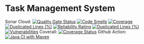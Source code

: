 <h1>Task Management System</h1>

Sonar Cloud: [![Quality Gate Status](https://sonarcloud.io/api/project_badges/measure?project=saadzafar659_Task_Management_System&metric=alert_status)](https://sonarcloud.io/summary/new_code?id=saadzafar659_Task_Management_System)
[![Code Smells](https://sonarcloud.io/api/project_badges/measure?project=saadzafar659_Task_Management_System&metric=code_smells)](https://sonarcloud.io/summary/new_code?id=saadzafar659_Task_Management_System)
[![Coverage](https://sonarcloud.io/api/project_badges/measure?project=saadzafar659_Task_Management_System&metric=coverage)](https://sonarcloud.io/summary/new_code?id=saadzafar659_Task_Management_System)
[![Duplicated Lines (%)](https://sonarcloud.io/api/project_badges/measure?project=saadzafar659_Task_Management_System&metric=duplicated_lines_density)](https://sonarcloud.io/summary/new_code?id=saadzafar659_Task_Management_System)
[![Reliability Rating](https://sonarcloud.io/api/project_badges/measure?project=saadzafar659_Task_Management_System&metric=reliability_rating)](https://sonarcloud.io/summary/new_code?id=saadzafar659_Task_Management_System)
[![Duplicated Lines (%)](https://sonarcloud.io/api/project_badges/measure?project=saadzafar659_Task_Management_System&metric=duplicated_lines_density)](https://sonarcloud.io/summary/new_code?id=saadzafar659_Task_Management_System)
[![Vulnerabilities](https://sonarcloud.io/api/project_badges/measure?project=saadzafar659_Task_Management_System&metric=vulnerabilities)](https://sonarcloud.io/summary/new_code?id=saadzafar659_Task_Management_System)
Coverall: [![Coverage Status](https://coveralls.io/repos/github/saadzafar659/Task_Management_System/badge.svg?branch=main)](https://coveralls.io/github/saadzafar659/Task_Management_System?branch=main)
Github Action: [![Java CI with Maven](https://github.com/saadzafar659/Task_Management_System/actions/workflows/maven-publish.yml/badge.svg)](https://github.com/saadzafar659/Task_Management_System/actions/workflows/maven-publish.yml)
